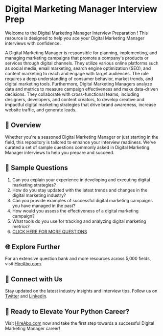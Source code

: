 # Digital Marketing Manager Interview Prep

Welcome to the Digital Marketing Manager Interview Preparation ! This resource is designed to help you ace your Digital Marketing Manager interviews with confidence.

A Digital Marketing Manager is responsible for planning, implementing, and managing marketing campaigns that promote a company's products or services through digital channels. They utilize various online platforms such as social media, email marketing, search engine optimization (SEO), and content marketing to reach and engage with target audiences. The role requires a deep understanding of consumer behavior, market trends, and digital marketing tools. Furthermore, Digital Marketing Managers analyze data and metrics to measure campaign effectiveness and make data-driven decisions. They collaborate with cross-functional teams, including designers, developers, and content creators, to develop creative and impactful digital marketing strategies that drive brand awareness, increase website traffic, and generate leads.

## 🚀 Overview

Whether you're a seasoned Digital Marketing Manager or just starting in the field, this repository is tailored to enhance your interview readiness. We've curated a set of sample questions commonly asked in Digital Marketing Manager interviews to help you prepare and succeed.

## 📝 Sample Questions

1. Can you explain your experience in developing and executing digital marketing strategies?
2. How do you stay updated with the latest trends and changes in the digital marketing industry?
3. Can you provide examples of successful digital marketing campaigns you have managed in the past?
4. How would you assess the effectiveness of a digital marketing campaign?
5. What tools do you use for tracking and analyzing digital marketing metrics?
6. [CLICK HERE FOR MORE QUESTIONS](https://hireabo.com/job/1_0_1/Digital%20Marketing%20Manager)

## 🌐 Explore Further

For an extensive question bank and more resources across 5,000 fields, visit [HireAbo.com](https://www.hireabo.com).

## 📱 Connect with Us

Stay updated on the latest industry insights and interview tips. Follow us on [Twitter](https://twitter.com/hireabo) and [LinkedIn](https://www.linkedin.com/in/hire-abo-3609972a8/).

## 🚀 Ready to Elevate Your Python Career?

Visit [HireAbo.com](https://www.hireabo.com) now and take the first step towards a successful Digital Marketing Manager career!